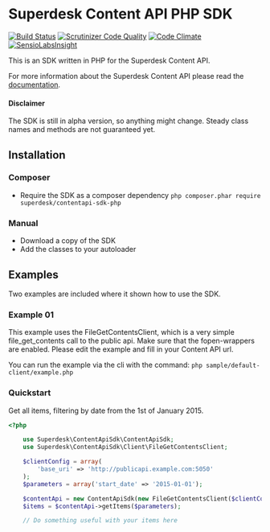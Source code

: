 # Superdesk Content API PHP SDK
[![Build Status](https://travis-ci.org/superdesk/contentapi-sdk-php.svg?branch=master)](https://travis-ci.org/superdesk/contentapi-sdk-php)
[![Scrutinizer Code Quality](https://scrutinizer-ci.com/g/superdesk/contentapi-sdk-php/badges/quality-score.png?b=master)](https://scrutinizer-ci.com/g/superdesk/contentapi-sdk-php/?branch=master) 
[![Code Climate](https://codeclimate.com/github/superdesk/contentapi-sdk-php/badges/gpa.svg)](https://codeclimate.com/github/superdesk/contentapi-sdk-php)
[![SensioLabsInsight](https://insight.sensiolabs.com/projects/b7fbb859-3d37-4945-91ae-940daf0073ec/mini.png)](https://insight.sensiolabs.com/projects/b7fbb859-3d37-4945-91ae-940daf0073ec)

This is an SDK written in PHP for the Superdesk Content API. 

For more information about the Superdesk Content API please read the [documentation](http://docs.superdeskcontentapi.apiary.io/).

#### Disclaimer
The SDK is still in alpha version, so anything might change. Steady class names 
and methods are not guaranteed yet.

## Installation

### Composer
* Require the SDK as a composer dependency 
```php composer.phar require superdesk/contentapi-sdk-php```

### Manual
* Download a copy of the SDK
* Add the classes to your autoloader

## Examples

Two examples are included where it shown how to use the SDK. 

### Example 01

This example uses the FileGetContentsClient, which is a very simple 
file_get_contents call to the public api. Make sure that the fopen-wrappers
are enabled. Please edit the example and fill in your Content API url.

You can run the example via the cli with the command:
```php sample/default-client/example.php```

### Quickstart

Get all items, filtering by date from the 1st of January 2015.

```php
<?php

    use Superdesk\ContentApiSdk\ContentApiSdk;
    use Superdesk\ContentApiSdk\Client\FileGetContentsClient;

    $clientConfig = array(
        'base_uri' => 'http://publicapi.example.com:5050'
    );
    $parameters = array('start_date' => '2015-01-01');

    $contentApi = new ContentApiSdk(new FileGetContentsClient($clientConfig));
    $items = $contentApi->getItems($parameters);

    // Do something useful with your items here
```
